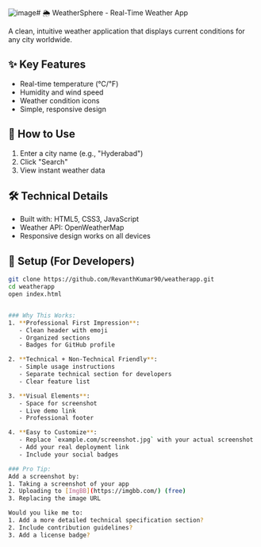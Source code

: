 ![image](https://github.com/user-attachments/assets/8f13a79a-d497-4830-b04a-f636b5bee951)# 🌦️ WeatherSphere - Real-Time Weather App

A clean, intuitive weather application that displays current conditions for any city worldwide.

## ✨ Key Features
- Real-time temperature (℃/℉)
- Humidity and wind speed
- Weather condition icons
- Simple, responsive design

## 🚀 How to Use
1. Enter a city name (e.g., "Hyderabad")
2. Click "Search"
3. View instant weather data

## 🛠️ Technical Details
- Built with: HTML5, CSS3, JavaScript
- Weather API: OpenWeatherMap
- Responsive design works on all devices

## 🔧 Setup (For Developers)
```bash
git clone https://github.com/RevanthKumar90/weatherapp.git
cd weatherapp
open index.html


### Why This Works:
1. **Professional First Impression**:
   - Clean header with emoji
   - Organized sections
   - Badges for GitHub profile

2. **Technical + Non-Technical Friendly**:
   - Simple usage instructions
   - Separate technical section for developers
   - Clear feature list

3. **Visual Elements**:
   - Space for screenshot
   - Live demo link
   - Professional footer

4. **Easy to Customize**:
   - Replace `example.com/screenshot.jpg` with your actual screenshot
   - Add your real deployment link
   - Include your social badges

### Pro Tip:
Add a screenshot by:
1. Taking a screenshot of your app
2. Uploading to [ImgBB](https://imgbb.com/) (free)
3. Replacing the image URL

Would you like me to:
1. Add a more detailed technical specification section?
2. Include contribution guidelines?
3. Add a license badge?
